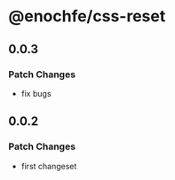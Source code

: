 # @enochfe/css-reset

## 0.0.3

### Patch Changes

- fix bugs

## 0.0.2

### Patch Changes

- first changeset
